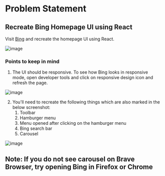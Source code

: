 # Problem Statement

## Recreate Bing Homepage UI using React

Visit [Bing](https://www.bing.com/) and recreate the homepage UI using React.

![image](https://user-images.githubusercontent.com/97512008/161679353-ad0267ed-5202-423c-90d6-0cc7e9bb6f14.png)


### Points to keep in mind

1. The UI should be responsive. To see how Bing looks in responsive mode, open developer tools and click on responsive design icon and refresh the page.

![image](https://user-images.githubusercontent.com/97512008/161679632-d83c5aeb-75a8-45f2-aca5-363cfb7ec4bc.png)

2. You'll need to recreate the following things which are also marked in the below screenshot:
   1. Toolbar
   2. Hamburger menu
   3. Menu opened after clicking on the hamburger menu
   4. Bing search bar
   5. Carousel

![image](https://user-images.githubusercontent.com/97512008/161679989-67c46c3a-3d28-4c73-91c5-c1c5025b3a1a.png)


## Note: If you do not see carousel on Brave Browser, try opening Bing in Firefox or Chrome 